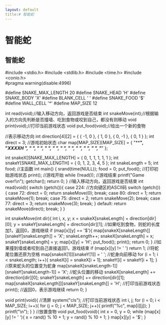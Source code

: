 ```yaml
---
layout: default
title:# 智能蛇
---
```


# 智能蛇

## 智能蛇
#include <stdio.h>
#include <stdlib.h>
#include <time.h>
#include <conio.h>  
#pragma warning(disable:4996)

#define SNAKE_MAX_LENGTH 20
#define SNAKE_HEAD 'H'
#define SNAKE_BODY 'X'
#define BLANK_CELL ' '
#define SNAKE_FOOD '$'
#define WALL_CELL '*'
#define MAP_SIZE 12

int read(void);//输入移动方向，返回游戏是否结束
int snakeMove(int);//根据输入的方向先判断是否撞墙、吃到食物或咬到自己，都没有则移动
void print(void);//打印当前游戏状态
void put_food(void);//给出一个新的食物

//表示移动方向
int direction[4][2] = { { -1, 0 }, { 1, 0 }, { 0, -1 }, { 0, 1 } };
int direct = 3;
//游戏初始状态
char map[MAP_SIZE][MAP_SIZE] = { "************",
"*XXXXH     *",
"*          *",
"*          *",
"*          *",
"*          *",
"*          *",
"*          *",
"*          *",
"*          *",
"*          *",
"************" };

int snakeX[SNAKE_MAX_LENGTH] = { 0, 1, 1, 1, 1, 1 };
int snakeY[SNAKE_MAX_LENGTH] = { 0, 1, 2, 3, 4, 5 };
int snakeLength = 5;
int food;
//主函数
int main()
{
    srand(time(NULL));
    food = 0;
    put_food();
    //打印初始游戏状态
    print();
    //游戏开始
    while (!read());
    //游戏结束
    printf("Game over!\n");
    getchar();
    return 0;
}
//输入移动方向，返回游戏是否结束
int read(void){
    switch (getch()){
    case 224:                    //方向键区的ASCII码
        switch (getch()){
        case 72:
            direct = 0;
            return snakeMove(0);
            break;
        case 80:
            direct = 1;
            return snakeMove(1);
            break;
        case 75:
            direct = 2;
            return snakeMove(2);
            break;
        case 77:
            direct = 3;
            return snakeMove(3);
            break;
        }
    default:
        return snakeMove(direct);
        break;
    }
}

int snakeMove(int dir){
    int i, x, y;
    x = snakeX[snakeLength] + direction[dir][0];
    y = snakeY[snakeLength] + direction[dir][1];
    //如果吃到食物，则蛇的长度加1，返回0，游戏继续
    if (map[x][y] == '$'){
        map[snakeX[snakeLength]][snakeY[snakeLength]] = 'X';
        snakeLength++;
        snakeX[snakeLength] = x;
        snakeY[snakeLength] = y;
        map[x][y] = 'H';
        put_food();
        print();
        return 0;
    }
    //如果撞到墙或者咬到自己直接返回1，游戏结束
    if (map[x][y] != ' ')
        return 1;
    //将蛇尾位置还原为空格
    map[snakeX[1]][snakeY[1]] = ' ';
    //蛇身向前移动
    for (i = 1; i < snakeLength; i++){
        snakeX[i] = snakeX[i + 1];
        snakeY[i] = snakeY[i + 1];
    }
    //原来蛇头的位置变为蛇身
    map[snakeX[snakeLength-1]][snakeY[snakeLength-1]] = 'X';
    //蛇头位置的移动
    snakeX[snakeLength] += direction[dir][0];
    snakeY[snakeLength] += direction[dir][1];
    map[snakeX[snakeLength]][snakeY[snakeLength]] = 'H';
    //打印当前游戏状态
    print();
    //返回0，表示游戏继续
    return 0;
}

void print(void){
    //清屏
    system("cls");
    //打印当前游戏状态
    int i, j;
    for (i = 0; i < MAP_SIZE; i++){
        for (j = 0; j < MAP_SIZE; j++){
            printf("%c", map[i][j]);
        }
        printf("\n");
    }
}
//放置食物
void put_food(void){
    int x = 0, y = 0;
    while (map[x][y] != ' '){
        x = rand() % 10 + 1;
        y = rand() % 10 + 1;
    }
    map[x][y] = '$';
}